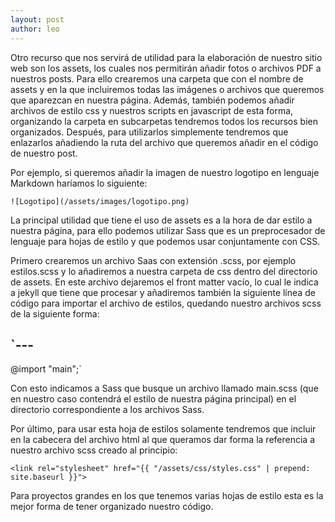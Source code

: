 ```yaml
---
layout: post
author: leo
---
```


Otro recurso que nos servirá de utilidad para la elaboración de nuestro sitio web son los assets, los cuales nos permitirán añadir fotos o archivos PDF a nuestros posts. Para ello crearemos una carpeta que con el nombre de assets y en la que incluiremos todas las imágenes o archivos que queremos que aparezcan en nuestra página. Además, también podemos añadir archivos de estilo css y nuestros scripts en javascript de esta forma, organizando la carpeta en subcarpetas tendremos todos los recursos bien organizados.
Después, para utilizarlos simplemente tendremos que enlazarlos añadiendo la ruta del archivo que queremos añadir en el código de nuestro post.

Por ejemplo, si queremos añadir la imagen de nuestro logotipo en lenguaje Markdown haríamos lo siguiente:

`![Logotipo](/assets/images/logotipo.png)`

La principal utilidad que tiene el uso de assets es a la hora de dar estilo a nuestra página, para ello podemos utilizar Sass que es un preprocesador de lenguaje para hojas de estilo y que podemos usar conjuntamente con CSS.

Primero crearemos un archivo Saas con extensión .scss, por ejemplo estilos.scss y lo añadiremos a nuestra carpeta de css dentro del directorio de assets. En este archivo dejaremos el front matter vacío, lo cual le indica a jekyll que tiene que procesar y añadiremos también la siguiente línea de código para importar el archivo de estilos, quedando nuestro archivos scss de la siguiente forma:

`---  
 ---  
 @import "main";`

Con esto indicamos a Sass que busque un archivo llamado main.scss (que en nuestro caso contendrá el estilo de nuestra página principal) en el directorio correspondiente a los archivos Sass.

Por último, para usar esta hoja de estilos solamente tendremos que incluir en la cabecera del archivo html al que queramos dar forma la referencia a nuestro archivo scss creado al principio:

`<link rel="stylesheet" href="{{ "/assets/css/styles.css" | prepend: site.baseurl }}">`

Para proyectos grandes en los que tenemos varias hojas de estilo esta es la mejor forma de tener organizado nuestro código.
